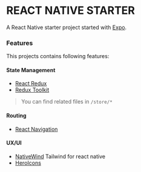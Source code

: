 # REACT NATIVE STARTER

A React Native starter project started with [Expo](https://docs.expo.dev/).

### Features

This projects contains following features:

#### State Management

- [React Redux](https://react-redux.js.org/)
- [Redux Toolkit](https://redux-toolkit.js.org/)

> You can find related files in `/store/*`

#### Routing

- [React Navigation](https://reactnavigation.org/docs/getting-started/)

#### UX/UI

- [NativeWind](https://www.nativewind.dev/) Tailwind for react native
- [HeroIcons](https://heroicons.com/)

